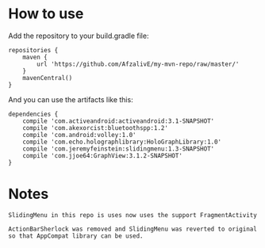 How to use
==========

Add the repository to your build.gradle file:

    repositories {
        maven {
            url 'https://github.com/AfzalivE/my-mvn-repo/raw/master/'
        }
        mavenCentral()
    }

And you can use the artifacts like this:

    dependencies {
        compile 'com.activeandroid:activeandroid:3.1-SNAPSHOT'
        compile 'com.akexorcist:bluetoothspp:1.2'
        compile 'com.android:volley:1.0'
        compile 'com.echo.holographlibrary:HoloGraphLibrary:1.0'
        compile 'com.jeremyfeinstein:slidingmenu:1.3-SNAPSHOT'
        compile 'com.jjoe64:GraphView:3.1.2-SNAPSHOT'
    }

Notes
======
    SlidingMenu in this repo is uses now uses the support FragmentActivity

    ActionBarSherlock was removed and SlidingMenu was reverted to original so that AppCompat library can be used.
